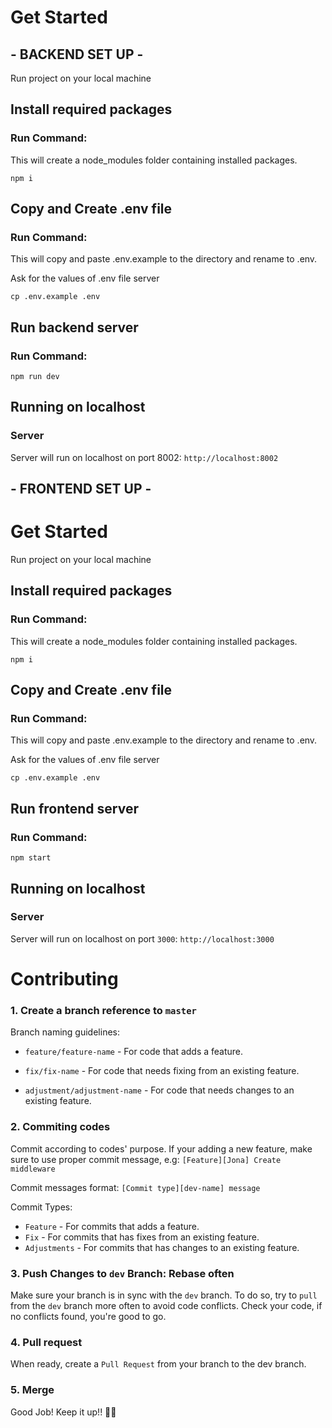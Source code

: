 # Get Started

## - BACKEND SET UP -
Run project on your local machine

## Install required packages
### Run Command: 
This will create a node_modules folder containing installed packages.
   
```
npm i 
```

## Copy and Create .env file
### Run Command: 
This will copy and paste .env.example to the directory and rename to .env.

Ask for the values of .env file server
```
cp .env.example .env
```
     
## Run backend server
### Run Command: 

```
npm run dev
```

## Running on localhost

### Server
Server will run on localhost on port 8002:
`
http://localhost:8002
`

## - FRONTEND SET UP -

# Get Started

Run project on your local machine

## Install required packages
### Run Command: 
This will create a node_modules folder containing installed packages.
   
```
npm i 
```

## Copy and Create .env file
### Run Command: 
This will copy and paste .env.example to the directory and rename to .env.

Ask for the values of .env file server
```
cp .env.example .env
```
     
## Run frontend server
### Run Command: 

```
npm start
```

## Running on localhost

### Server
Server will run on localhost on port `3000`:
`
http://localhost:3000
`

# Contributing

### 1. Create a branch reference to `master`

Branch naming guidelines:

- `feature/feature-name` - For code that adds a feature.

- `fix/fix-name` - For code that needs fixing from an existing feature.

- `adjustment/adjustment-name` - For code that needs changes to an existing feature.


### 2. Commiting codes

Commit according to codes' purpose. If your adding a new feature, make sure to use proper commit message, e.g: `[Feature][Jona] Create middleware`

Commit messages format:
`[Commit type][dev-name] message`

Commit Types:

- `Feature` - For commits that adds a feature.
- `Fix` - For commits that has fixes from an existing feature.
- `Adjustments` - For commits that has changes to an existing feature.


### 3. Push Changes to `dev` Branch: Rebase often


Make sure your branch is in sync with the `dev` branch. To do so, try to `pull` from the `dev` branch more often to avoid code conflicts. Check your code, if no conflicts found, you're good to go.

### 4. Pull request

When ready, create a `Pull Request` from your branch to the dev branch.

### 5. Merge

Good Job! Keep it up!! 🥳😎